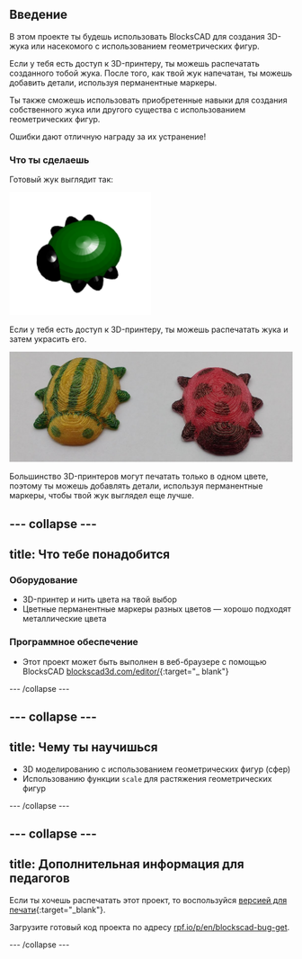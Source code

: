 ## Введение

В этом проекте ты будешь использовать BlocksCAD для создания 3D-жука или насекомого с использованием геометрических фигур.

Если у тебя есть доступ к 3D-принтеру, ты можешь распечатать созданного тобой жука. После того, как твой жук напечатан, ты можешь добавить детали, используя перманентные маркеры.

Ты также сможешь использовать приобретенные навыки для создания собственного жука или другого существа с использованием геометрических фигур.

Ошибки дают отличную награду за их устранение!

### Что ты сделаешь

Готовый жук выглядит так:

![снимок экрана](images/bug-complete.png)

Если у тебя есть доступ к 3D-принтеру, ты можешь распечатать жука и затем украсить его.

![Завершенный проект](images/bug-showcase.png)

Большинство 3D-принтеров могут печатать только в одном цвете, поэтому ты можешь добавлять детали, используя перманентные маркеры, чтобы твой жук выглядел еще лучше.

--- collapse ---
---
title: Что тебе понадобится
---

### Оборудование

+ 3D-принтер и нить цвета на твой выбор
+ Цветные перманентные маркеры разных цветов — хорошо подходят металлические цвета

### Программное обеспечение

+ Этот проект может быть выполнен в веб-браузере с помощью BlocksCAD [blockscad3d.com/editor/](https://www.blockscad3d.com/editor){:target="_ blank"}

--- /collapse ---

--- collapse ---
---
title: Чему ты научишься
---

+ 3D моделированию с использованием геометрических фигур (сфер)
+ Использованию функции `scale` для растяжения геометрических фигур

--- /collapse ---

--- collapse ---
---
title: Дополнительная информация для педагогов
---

Если ты хочешь распечатать этот проект, то воспользуйся [версией для печати](https://projects.raspberrypi.org/en/projects/blockscad-bug/print){:target="_blank"}.

Загрузите готовый код проекта по адресу [rpf.io/p/en/blockscad-bug-get](http://rpf.io/p/en/blockscad-bug-get).

--- /collapse ---
